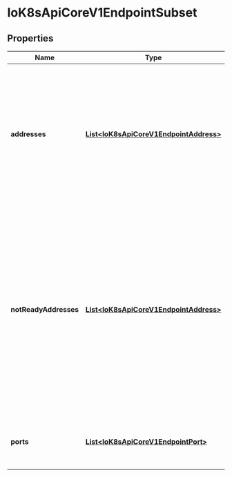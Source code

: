 
# IoK8sApiCoreV1EndpointSubset

## Properties
Name | Type | Description | Notes
------------ | ------------- | ------------- | -------------
**addresses** | [**List&lt;IoK8sApiCoreV1EndpointAddress&gt;**](IoK8sApiCoreV1EndpointAddress.md) | IP addresses which offer the related ports that are marked as ready. These endpoints should be considered safe for load balancers and clients to utilize. |  [optional]
**notReadyAddresses** | [**List&lt;IoK8sApiCoreV1EndpointAddress&gt;**](IoK8sApiCoreV1EndpointAddress.md) | IP addresses which offer the related ports but are not currently marked as ready because they have not yet finished starting, have recently failed a readiness check, or have recently failed a liveness check. |  [optional]
**ports** | [**List&lt;IoK8sApiCoreV1EndpointPort&gt;**](IoK8sApiCoreV1EndpointPort.md) | Port numbers available on the related IP addresses. |  [optional]



